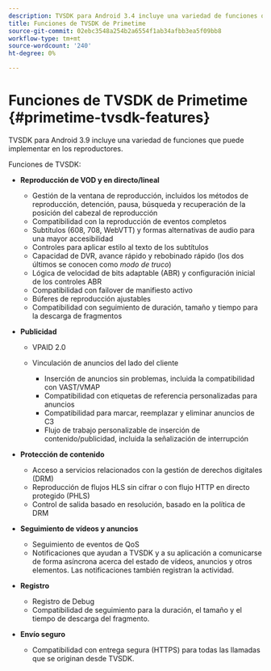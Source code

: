 ```yaml
---
description: TVSDK para Android 3.4 incluye una variedad de funciones que puede implementar en los reproductores.
title: Funciones de TVSDK de Primetime
source-git-commit: 02ebc3548a254b2a6554f1ab34afbb3ea5f09bb8
workflow-type: tm+mt
source-wordcount: '240'
ht-degree: 0%

---
```


# Funciones de TVSDK de Primetime {#primetime-tvsdk-features}

TVSDK para Android 3.9 incluye una variedad de funciones que puede implementar en los reproductores.

Funciones de TVSDK:

* **Reproducción de VOD y en directo/lineal**

   * Gestión de la ventana de reproducción, incluidos los métodos de reproducción, detención, pausa, búsqueda y recuperación de la posición del cabezal de reproducción
   * Compatibilidad con la reproducción de eventos completos
   * Subtítulos (608, 708, WebVTT) y formas alternativas de audio para una mayor accesibilidad
   * Controles para aplicar estilo al texto de los subtítulos
   * Capacidad de DVR, avance rápido y rebobinado rápido (los dos últimos se conocen como *modo de truco*)
   * Lógica de velocidad de bits adaptable (ABR) y configuración inicial de los controles ABR
   * Compatibilidad con failover de manifiesto activo
   * Búferes de reproducción ajustables
   * Compatibilidad con seguimiento de duración, tamaño y tiempo para la descarga de fragmentos

* **Publicidad**

   * VPAID 2.0
   * Vinculación de anuncios del lado del cliente

      * Inserción de anuncios sin problemas, incluida la compatibilidad con VAST/VMAP
      * Compatibilidad con etiquetas de referencia personalizadas para anuncios
      * Compatibilidad para marcar, reemplazar y eliminar anuncios de C3
      * Flujo de trabajo personalizable de inserción de contenido/publicidad, incluida la señalización de interrupción

* **Protección de contenido**

   * Acceso a servicios relacionados con la gestión de derechos digitales (DRM)
   * Reproducción de flujos HLS sin cifrar o con flujo HTTP en directo protegido (PHLS)
   * Control de salida basado en resolución, basado en la política de DRM

* **Seguimiento de vídeos y anuncios**

   * Seguimiento de eventos de QoS
   * Notificaciones que ayudan a TVSDK y a su aplicación a comunicarse de forma asíncrona acerca del estado de vídeos, anuncios y otros elementos. Las notificaciones también registran la actividad.

* **Registro**

   * Registro de Debug
   * Compatibilidad de seguimiento para la duración, el tamaño y el tiempo de descarga del fragmento.

* **Envío seguro**

   * Compatibilidad con entrega segura (HTTPS) para todas las llamadas que se originan desde TVSDK.
